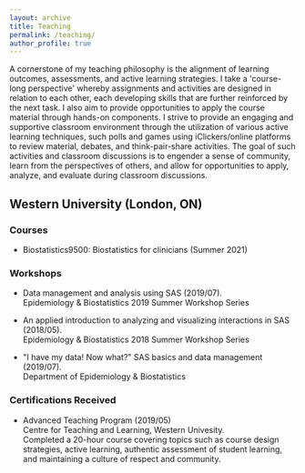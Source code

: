 ```yaml
---
layout: archive
title: Teaching
permalink: /teaching/
author_profile: true
---
```


A cornerstone of my teaching philosophy is the alignment of learning outcomes, assessments, and active learning strategies. I take a 'course-long perspective' whereby assignments and activities are designed in relation to each other, each developing skills that are further reinforced by the next task. I also aim to provide opportunities to apply the course material through hands-on components. I strive to provide an engaging and supportive classroom environment through the utilization of various active learning techniques, such polls and games using iClickers/online platforms to review material, debates, and think-pair-share activities. The goal of such activities and classroom discussions is to engender a sense of community, learn from the perspectives of others, and allow for opportunities to apply, analyze, and evaluate during classroom discussions.  


## Western University (London, ON)

### Courses
* Biostatistics9500: Biostatistics for clinicians (Summer 2021) <br>    

### Workshops
* Data management and analysis using SAS (2019/07). <br> 
  Epidemiology & Biostatistics 2019 Summer Workshop Series
  
* An applied introduction to analyzing and visualizing interactions in SAS (2018/05). <br> 
  Epidemiology & Biostatistics 2018 Summer Workshop Series
  
* "I have my data! Now what?" SAS basics and data management (2019/07). <br> 
  Department of Epidemiology & Biostatistics <br>
  
### Certifications Received
* Advanced Teaching Program (2019/05) <br> 
  Centre for Teaching and Learning, Western Univesity. <br> 
  Completed a 20-hour course covering topics such as course design strategies, active learning, authentic assessment of student learning, and maintaining a culture of respect and community. 
